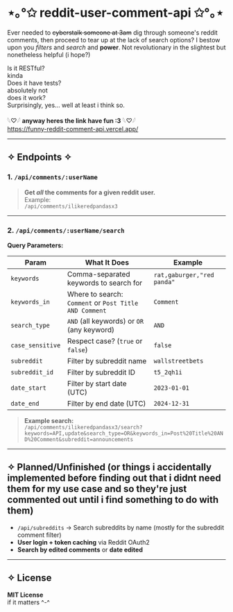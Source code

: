 # ⋆｡°✩ reddit-user-comment-api ✩°｡⋆  

Ever needed to ~~cyberstalk someone at 3am~~ dig through someone's reddit comments, then proceed to tear up at the lack of search options? I bestow upon you *filters* and *search* and **power**. Not revolutionary in the slightest but nonetheless helpful (i hope?)

Is it RESTful?  
kinda  
Does it have tests?  
absolutely not  
does it work?  
Surprisingly, yes... well at least i think so.

𓆩♡𓆪 **anyway heres the link have fun :3** 𓆩♡𓆪   
https://funny-reddit-comment-api.vercel.app/  

---

## ✧ Endpoints ✧

### 1. `/api/comments/:userName`

> **Get *all* the comments for a given reddit user.**  
> Example:  
> `/api/comments/ilikeredpandasx3`  

---

### 2. `/api/comments/:userName/search`


**Query Parameters:**

| Param            | What It Does                                           | Example                     |
|------------------|--------------------------------------------------------|-----------------------------|
| `keywords`       | Comma-separated keywords to search for                 | `rat,gaburger,"red panda"`    |
| `keywords_in`    | Where to search: `Comment` or `Post Title AND Comment` | `Comment`                   |
| `search_type`    | `AND` (all keywords) or `OR` (any keyword)             | `AND`                       |
| `case_sensitive` | Respect case? (`true` or `false`)                      | `false`                     |
| `subreddit`      | Filter by subreddit name                               | `wallstreetbets`            |
| `subreddit_id`   | Filter by subreddit ID                                 | `t5_2qh1i`                  |
| `date_start`     | Filter by start date (UTC)                      | `2023-01-01`                |
| `date_end`       | Filter by end date (UTC)                        | `2024-12-31`                |

> **Example search:**  
> `/api/comments/ilikeredpandasx3/search?keywords=API,update&search_type=OR&keywords_in=Post%20Title%20AND%20Comment&subreddit=announcements`

---

## ✧ Planned/Unfinished (or things i accidentally implemented before finding out that i didnt need them for my use case and so they're just commented out until i find something to do with them)

- `/api/subreddits` → Search subreddits by name (mostly for the subreddit comment filter)
- **User login + token caching** via Reddit OAuth2
- **Search by edited comments** or **date edited**

---

## ✧ License

**MIT License**  
if it matters ^-^
